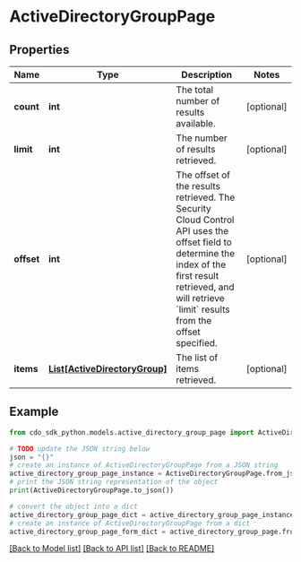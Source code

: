 # ActiveDirectoryGroupPage


## Properties

Name | Type | Description | Notes
------------ | ------------- | ------------- | -------------
**count** | **int** | The total number of results available. | [optional] 
**limit** | **int** | The number of results retrieved. | [optional] 
**offset** | **int** | The offset of the results retrieved. The Security Cloud Control API uses the offset field to determine the index of the first result retrieved, and will retrieve &#x60;limit&#x60; results from the offset specified. | [optional] 
**items** | [**List[ActiveDirectoryGroup]**](ActiveDirectoryGroup.md) | The list of items retrieved. | [optional] 

## Example

```python
from cdo_sdk_python.models.active_directory_group_page import ActiveDirectoryGroupPage

# TODO update the JSON string below
json = "{}"
# create an instance of ActiveDirectoryGroupPage from a JSON string
active_directory_group_page_instance = ActiveDirectoryGroupPage.from_json(json)
# print the JSON string representation of the object
print(ActiveDirectoryGroupPage.to_json())

# convert the object into a dict
active_directory_group_page_dict = active_directory_group_page_instance.to_dict()
# create an instance of ActiveDirectoryGroupPage from a dict
active_directory_group_page_form_dict = active_directory_group_page.from_dict(active_directory_group_page_dict)
```
[[Back to Model list]](../README.md#documentation-for-models) [[Back to API list]](../README.md#documentation-for-api-endpoints) [[Back to README]](../README.md)


